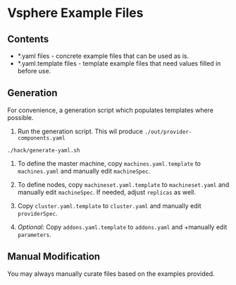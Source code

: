 # Vsphere Example Files
## Contents
* *.yaml files - concrete example files that can be used as is.
* *.yaml.template files - template example files that need values filled in before use.

## Generation
For convenience, a generation script which populates templates where possible.

1. Run the generation script. This wil produce ```./out/provider-components.yaml```
```shell
./hack/generate-yaml.sh
```
1. To define the master machine, copy `machines.yaml.template` to `machines.yaml` and
manually edit `machineSpec`.

3. To define nodes, copy `machineset.yaml.template` to `machineset.yaml` and
manually edit `machineSpec`. If needed, adjust `replicas` as well.

4. Copy `cluster.yaml.template` to `cluster.yaml` and
manually edit `providerSpec`.

5. *Optional*: Copy `addons.yaml.template` to `addons.yaml` and
+manually edit `parameters`.

## Manual Modification
You may always manually curate files based on the examples provided.

